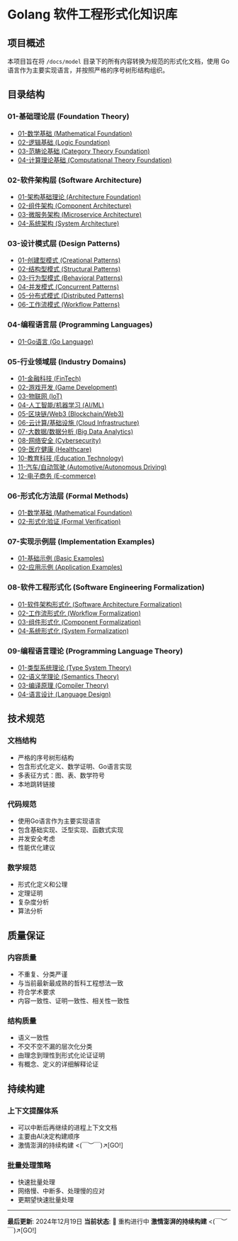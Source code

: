 # Golang 软件工程形式化知识库

## 项目概述

本项目旨在将 `/docs/model` 目录下的所有内容转换为规范的形式化文档，使用 Go 语言作为主要实现语言，并按照严格的序号树形结构组织。

## 目录结构

### 01-基础理论层 (Foundation Theory)
- [01-数学基础 (Mathematical Foundation)](01-Foundation-Theory/01-Mathematical-Foundation/README.md)
- [02-逻辑基础 (Logic Foundation)](01-Foundation-Theory/02-Logic-Foundation/README.md)
- [03-范畴论基础 (Category Theory Foundation)](01-Foundation-Theory/03-Category-Theory-Foundation/README.md)
- [04-计算理论基础 (Computational Theory Foundation)](01-Foundation-Theory/04-Computational-Theory-Foundation/README.md)

### 02-软件架构层 (Software Architecture)
- [01-架构基础理论 (Architecture Foundation)](02-Software-Architecture/01-Architecture-Foundation/README.md)
- [02-组件架构 (Component Architecture)](02-Software-Architecture/02-Component-Architecture/README.md)
- [03-微服务架构 (Microservice Architecture)](02-Software-Architecture/03-Microservice-Architecture/README.md)
- [04-系统架构 (System Architecture)](02-Software-Architecture/04-System-Architecture/README.md)

### 03-设计模式层 (Design Patterns)
- [01-创建型模式 (Creational Patterns)](03-Design-Patterns/01-Creational-Patterns/README.md)
- [02-结构型模式 (Structural Patterns)](03-Design-Patterns/02-Structural-Patterns/README.md)
- [03-行为型模式 (Behavioral Patterns)](03-Design-Patterns/03-Behavioral-Patterns/README.md)
- [04-并发模式 (Concurrent Patterns)](03-Design-Patterns/04-Concurrent-Patterns/README.md)
- [05-分布式模式 (Distributed Patterns)](03-Design-Patterns/05-Distributed-Patterns/README.md)
- [06-工作流模式 (Workflow Patterns)](03-Design-Patterns/06-Workflow-Patterns/README.md)

### 04-编程语言层 (Programming Languages)
- [01-Go语言 (Go Language)](04-Programming-Languages/01-Go-Language/README.md)

### 05-行业领域层 (Industry Domains)
- [01-金融科技 (FinTech)](05-Industry-Domains/01-FinTech/README.md)
- [02-游戏开发 (Game Development)](05-Industry-Domains/02-Game-Development/README.md)
- [03-物联网 (IoT)](05-Industry-Domains/03-IoT/README.md)
- [04-人工智能/机器学习 (AI/ML)](05-Industry-Domains/04-AI-ML/README.md)
- [05-区块链/Web3 (Blockchain/Web3)](05-Industry-Domains/05-Blockchain-Web3/README.md)
- [06-云计算/基础设施 (Cloud Infrastructure)](05-Industry-Domains/06-Cloud-Infrastructure/README.md)
- [07-大数据/数据分析 (Big Data Analytics)](05-Industry-Domains/07-Big-Data-Analytics/README.md)
- [08-网络安全 (Cybersecurity)](05-Industry-Domains/08-Cybersecurity/README.md)
- [09-医疗健康 (Healthcare)](05-Industry-Domains/09-Healthcare/README.md)
- [10-教育科技 (Education Technology)](05-Industry-Domains/10-Education-Technology/README.md)
- [11-汽车/自动驾驶 (Automotive/Autonomous Driving)](05-Industry-Domains/11-Automotive-Autonomous-Driving/README.md)
- [12-电子商务 (E-commerce)](05-Industry-Domains/12-E-commerce/README.md)

### 06-形式化方法层 (Formal Methods)
- [01-数学基础 (Mathematical Foundation)](06-Formal-Methods/01-Mathematical-Foundation/README.md)
- [02-形式化验证 (Formal Verification)](06-Formal-Methods/02-Formal-Verification/README.md)

### 07-实现示例层 (Implementation Examples)
- [01-基础示例 (Basic Examples)](07-Implementation-Examples/01-Basic-Examples/README.md)
- [02-应用示例 (Application Examples)](07-Implementation-Examples/02-Application-Examples/README.md)

### 08-软件工程形式化 (Software Engineering Formalization)
- [01-软件架构形式化 (Software Architecture Formalization)](08-Software-Engineering-Formalization/01-Software-Architecture-Formalization/README.md)
- [02-工作流形式化 (Workflow Formalization)](08-Software-Engineering-Formalization/02-Workflow-Formalization/README.md)
- [03-组件形式化 (Component Formalization)](08-Software-Engineering-Formalization/03-Component-Formalization/README.md)
- [04-系统形式化 (System Formalization)](08-Software-Engineering-Formalization/04-System-Formalization/README.md)

### 09-编程语言理论 (Programming Language Theory)
- [01-类型系统理论 (Type System Theory)](09-Programming-Language-Theory/01-Type-System-Theory/README.md)
- [02-语义学理论 (Semantics Theory)](09-Programming-Language-Theory/02-Semantics-Theory/README.md)
- [03-编译原理 (Compiler Theory)](09-Programming-Language-Theory/03-Compiler-Theory/README.md)
- [04-语言设计 (Language Design)](09-Programming-Language-Theory/04-Language-Design/README.md)

## 技术规范

### 文档结构
- 严格的序号树形结构
- 包含形式化定义、数学证明、Go语言实现
- 多表征方式：图、表、数学符号
- 本地跳转链接

### 代码规范
- 使用Go语言作为主要实现语言
- 包含基础实现、泛型实现、函数式实现
- 并发安全考虑
- 性能优化建议

### 数学规范
- 形式化定义和公理
- 定理证明
- 复杂度分析
- 算法分析

## 质量保证

### 内容质量
- 不重复、分类严谨
- 与当前最新最成熟的哲科工程想法一致
- 符合学术要求
- 内容一致性、证明一致性、相关性一致性

### 结构质量
- 语义一致性
- 不交不空不漏的层次化分类
- 由理念到理性到形式化论证证明
- 有概念、定义的详细解释论证

## 持续构建

### 上下文提醒体系
- 可以中断后再继续的进程上下文文档
- 主要由AI决定构建顺序
- 激情澎湃的持续构建 <(￣︶￣)↗[GO!]

### 批量处理策略
- 快速批量处理
- 网络慢、中断多、处理慢的应对
- 更期望快速批量处理

---

**最后更新**: 2024年12月19日
**当前状态**: 🔄 重构进行中
**激情澎湃的持续构建** <(￣︶￣)↗[GO!]
